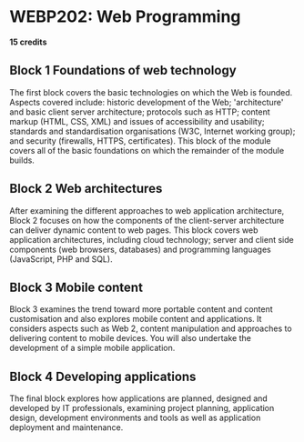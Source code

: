 # WEBP202: Web Programming

**15 credits**

## Block 1 Foundations of web technology

The first block covers the basic technologies on which the Web is founded. Aspects covered include: historic development of the Web; 'architecture' and basic client server architecture; protocols such as HTTP; content markup (HTML, CSS, XML) and issues of accessibility and usability; standards and standardisation organisations (W3C, Internet working group); and security (firewalls, HTTPS, certificates).
This block of the module covers all of the basic foundations on which the remainder of the module builds.

## Block 2 Web architectures

After examining the different approaches to web application architecture, Block 2 focuses on how the components of the client-server architecture can deliver dynamic content to web pages.
This block covers web application architectures, including cloud technology; server and client side components (web browsers, databases) and programming languages (JavaScript, PHP and SQL).

## Block 3 Mobile content

Block 3 examines the trend toward more portable content and content customisation and also explores mobile content and applications. It considers aspects such as Web 2, content manipulation and approaches to delivering content to mobile devices. You will also undertake the development of a simple mobile application.

## Block 4 Developing applications

The final block explores how applications are planned, designed and developed by IT professionals, examining project planning, application design, development environments and tools as well as application deployment and maintenance.
